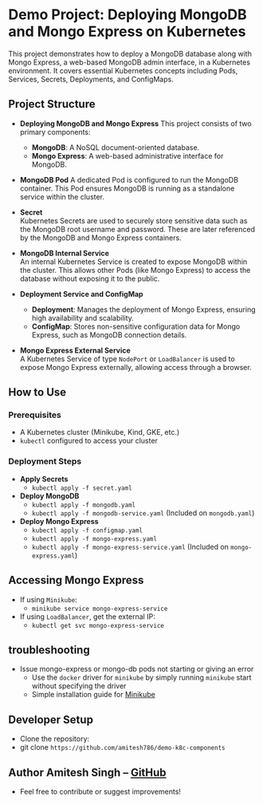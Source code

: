 # Demo Project: Deploying MongoDB and Mongo Express on Kubernetes

This project demonstrates how to deploy a MongoDB database along with Mongo Express, a web-based MongoDB admin interface, in a Kubernetes environment. It covers essential Kubernetes concepts including Pods, Services, Secrets, Deployments, and ConfigMaps.

## Project Structure

- **Deploying MongoDB and Mongo Express**
This project consists of two primary components:
    - **MongoDB**: A NoSQL document-oriented database.
    - **Mongo Express**: A web-based administrative interface for MongoDB.

- **MongoDB Pod**
A dedicated Pod is configured to run the MongoDB container. This Pod ensures MongoDB is running as a standalone service within the cluster.

- **Secret**  
Kubernetes Secrets are used to securely store sensitive data such as the MongoDB root username and password. These are later referenced by the MongoDB and Mongo Express containers.

- **MongoDB Internal Service**  
An internal Kubernetes Service is created to expose MongoDB within the cluster. This allows other Pods (like Mongo Express) to access the database without exposing it to the public.

- **Deployment Service and ConfigMap**  
    - **Deployment**: Manages the deployment of Mongo Express, ensuring high availability and scalability.
    - **ConfigMap**: Stores non-sensitive configuration data for Mongo Express, such as MongoDB connection details.

- **Mongo Express External Service**  
A Kubernetes Service of type `NodePort` or `LoadBalancer` is used to expose Mongo Express externally, allowing access through a browser.

## How to Use

### Prerequisites
- A Kubernetes cluster (Minikube, Kind, GKE, etc.)
- `kubectl` configured to access your cluster

### Deployment Steps

- **Apply Secrets**
    - `kubectl apply -f secret.yaml`
- **Deploy MongoDB**
    - `kubectl apply -f mongodb.yaml`
    - `kubectl apply -f mongodb-service.yaml` (Included on `mongodb.yaml`)
- **Deploy Mongo Express**
    - `kubectl apply -f configmap.yaml`
    - `kubectl apply -f mongo-express.yaml`
    - `kubectl apply -f mongo-express-service.yaml` (Included on `mongo-express.yaml`)

## Accessing Mongo Express
- If using `Minikube`:
    - `minikube service mongo-express-service`
- If using `LoadBalancer`, get the external IP:
    - `kubectl get svc mongo-express-service`

## troubleshooting
- Issue mongo-express or mongo-db pods not starting or giving an error
    - Use the `docker` driver for `minikube` by simply running `minikube` start without specifying the driver
    - Simple installation guide for [Minikube](https://minikube.sigs.k8s.io/docs/start/)

## Developer Setup
- Clone the repository:
- git clone `https://github.com/amitesh786/demo-k8c-components`

## Author Amitesh Singh – [GitHub](https://github.com/amitesh786)
- Feel free to contribute or suggest improvements!
